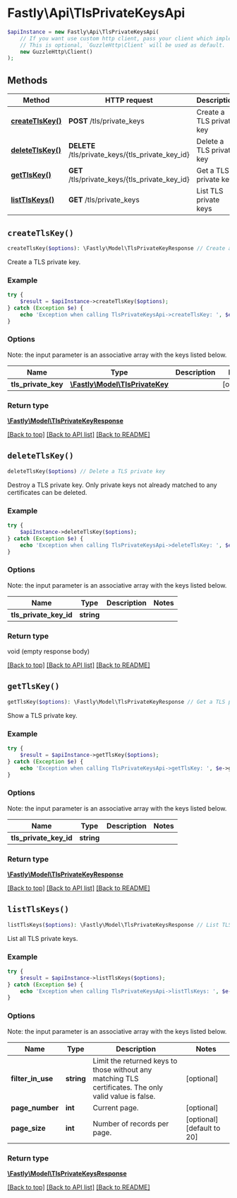 # Fastly\Api\TlsPrivateKeysApi


```php
$apiInstance = new Fastly\Api\TlsPrivateKeysApi(
    // If you want use custom http client, pass your client which implements `GuzzleHttp\ClientInterface`.
    // This is optional, `GuzzleHttp\Client` will be used as default.
    new GuzzleHttp\Client()
);
```

## Methods

Method | HTTP request | Description
------------- | ------------- | -------------
[**createTlsKey()**](TlsPrivateKeysApi.md#createTlsKey) | **POST** /tls/private_keys | Create a TLS private key
[**deleteTlsKey()**](TlsPrivateKeysApi.md#deleteTlsKey) | **DELETE** /tls/private_keys/{tls_private_key_id} | Delete a TLS private key
[**getTlsKey()**](TlsPrivateKeysApi.md#getTlsKey) | **GET** /tls/private_keys/{tls_private_key_id} | Get a TLS private key
[**listTlsKeys()**](TlsPrivateKeysApi.md#listTlsKeys) | **GET** /tls/private_keys | List TLS private keys


## `createTlsKey()`

```php
createTlsKey($options): \Fastly\Model\TlsPrivateKeyResponse // Create a TLS private key
```

Create a TLS private key.

### Example
```php
try {
    $result = $apiInstance->createTlsKey($options);
} catch (Exception $e) {
    echo 'Exception when calling TlsPrivateKeysApi->createTlsKey: ', $e->getMessage(), PHP_EOL;
}
```

### Options

Note: the input parameter is an associative array with the keys listed below.

Name | Type | Description  | Notes
------------- | ------------- | ------------- | -------------
**tls_private_key** | [**\Fastly\Model\TlsPrivateKey**](../Model/TlsPrivateKey.md) |  | [optional]

### Return type

[**\Fastly\Model\TlsPrivateKeyResponse**](../Model/TlsPrivateKeyResponse.md)

[[Back to top]](#) [[Back to API list]](../../README.md#endpoints)
[[Back to README]](../../README.md)

## `deleteTlsKey()`

```php
deleteTlsKey($options) // Delete a TLS private key
```

Destroy a TLS private key. Only private keys not already matched to any certificates can be deleted.

### Example
```php
try {
    $apiInstance->deleteTlsKey($options);
} catch (Exception $e) {
    echo 'Exception when calling TlsPrivateKeysApi->deleteTlsKey: ', $e->getMessage(), PHP_EOL;
}
```

### Options

Note: the input parameter is an associative array with the keys listed below.

Name | Type | Description  | Notes
------------- | ------------- | ------------- | -------------
**tls_private_key_id** | **string** |  |

### Return type

void (empty response body)

[[Back to top]](#) [[Back to API list]](../../README.md#endpoints)
[[Back to README]](../../README.md)

## `getTlsKey()`

```php
getTlsKey($options): \Fastly\Model\TlsPrivateKeyResponse // Get a TLS private key
```

Show a TLS private key.

### Example
```php
try {
    $result = $apiInstance->getTlsKey($options);
} catch (Exception $e) {
    echo 'Exception when calling TlsPrivateKeysApi->getTlsKey: ', $e->getMessage(), PHP_EOL;
}
```

### Options

Note: the input parameter is an associative array with the keys listed below.

Name | Type | Description  | Notes
------------- | ------------- | ------------- | -------------
**tls_private_key_id** | **string** |  |

### Return type

[**\Fastly\Model\TlsPrivateKeyResponse**](../Model/TlsPrivateKeyResponse.md)

[[Back to top]](#) [[Back to API list]](../../README.md#endpoints)
[[Back to README]](../../README.md)

## `listTlsKeys()`

```php
listTlsKeys($options): \Fastly\Model\TlsPrivateKeysResponse // List TLS private keys
```

List all TLS private keys.

### Example
```php
try {
    $result = $apiInstance->listTlsKeys($options);
} catch (Exception $e) {
    echo 'Exception when calling TlsPrivateKeysApi->listTlsKeys: ', $e->getMessage(), PHP_EOL;
}
```

### Options

Note: the input parameter is an associative array with the keys listed below.

Name | Type | Description  | Notes
------------- | ------------- | ------------- | -------------
**filter_in_use** | **string** | Limit the returned keys to those without any matching TLS certificates. The only valid value is false. | [optional]
**page_number** | **int** | Current page. | [optional]
**page_size** | **int** | Number of records per page. | [optional] [default to 20]

### Return type

[**\Fastly\Model\TlsPrivateKeysResponse**](../Model/TlsPrivateKeysResponse.md)

[[Back to top]](#) [[Back to API list]](../../README.md#endpoints)
[[Back to README]](../../README.md)
